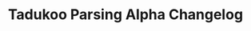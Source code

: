 ---
title: Tadukoo Parsing Alpha Changelog
project: TadukooParsing
version_range: Alpha
blurb: Tadukoo Parsing's Alpha changelog
changelog:
- version: Alpha v.0.3.2
  blurb: Java 17
  released: November 19, 2021 10:33 PM
  github: https://github.com/Tadukooverse/TadukooParsing/releases/tag/0.3.2-Alpha
  details: | 
    ### Technical/Other
    * Tadukoo Util updated to Beta v.0.5.1
    * Tadukoo Maven Library POM updated to Alpha v.0.3.1 (Java 17 + updated dependencies)
- version: Alpha v.0.3.1
  blurb: Update to Tadukoo Util Beta v.0.5 + Other Minor Changes
  released: July 10, 2021 7:54 PM
  github: https://github.com/Tadukooverse/TadukooParsing/releases/tag/v.0.3.1-Alpha
  details: | 
    ### Tadukoo JSON
    * JSONArray is now a List and has JSONArrayList as a default implementation
    * JSONConverter now includes parseFileFromJSON methods to make it easier to parse files
    * getJSONArrayItem methods in JSONClass, similar to getListItem methods in MappedPojo
    
    ### Tadukoo Java
    * Moved to [Tadukoo Code Parsing](/projects/TadukooCodeParsing)
    
    ### Technical/Other
    * Tadukoo Util updated to Beta v.0.5
    * Now using Tadukoo Maven (Alpha v.0.3)
- version: Alpha v.0.3
  blurb: Complete Tadukoo File Format
  released: April 24, 2021 11:00 PM
  github: https://github.com/Tadukooverse/TadukooParsing/releases/tag/v.0.3-Alpha
  details: | 
    ### Tadukoo Parsing
    * Moved TadFormatRegexConverter here (from Tadukoo File Format)
    
    ### Tadukoo File Format
    * Made various improvements and added JUnit testing
    
    ### Technical/Other
    * Tadukoo Util updated to Alpha v.0.4
    * Updated to Java 16
- version: Alpha v.0.2.3
  blurb: Updated Tadukoo Util to Alpha v.0.3.1 + Other Minor Changes
  released: February 6, 2021 6:43 PM
  github: https://github.com/Tadukooverse/TadukooParsing/releases/tag/v.0.2.3-Alpha
  details: | 
    ### Tadukoo Parsing
    A new module that will contain basic parsing utilities for the other modules to use.
    
    Currently just contains some common patterns used in Tadukoo JSON
    
    ### Tadukoo Java
    The following changes were made to Tadukoo Java:
    - JavaAnnotation now exists and can be used in the other types
    - JavaClass can now have static imports
    - JavaFields can now have values set
    
    ### Tadukoo JSON
    - JSONArray now has a size method
    
    ### Updated Tadukoo Util Dependency
    - Tadukoo Util updated to Alpha v.0.3.1
    
    ### Technical/Other
    * Cleaned up the poms
- version: Alpha v.0.2.2
  blurb: Moved Tadukoo File Format Over + Other Minor Changes
  released: December 13, 2020 9:18 PM
  github: https://github.com/Tadukooverse/TadukooParsing/releases/tag/v.0.2.2-Alpha
  details: | 
    This is an official release of the following module:
    - Tadukoo JSON - which has code for parsing JSON
    
    It is an unofficial release for the following modules:
    - Tadukoo Java - which has code for generating Java code
    - Tadukoo File Format - which is unfinished custom file parsing
    
    Basically Tadukoo File Format is moved over from Tadukoo Util and is currently the same as the Alpha v.0.2.1 release from over there. 
    Tadukoo Java is thrown in due to being in progress when this whole reorganization happened. Future releases will complete Tadukoo Java and Tadukoo File Format at some point.
- version: Alpha v.0.1
  blurb: Complete Tadukoo JSON
  released: November 10, 2020 6:11 PM
  github: https://github.com/Tadukooverse/TadukooParsing/releases/tag/v.0.1-Alpha
  details: | 
    Alpha v.0.1 of Tadukoo Parsing - Tadukoo JSON
    
    - This release includes Tadukoo JSON, a library for parsing JSON into/from pojos and lists
    
    This release is part of [the Tadukooverse Master Plan](/about/tadukooverse-master-plan.html) for making Tadukoo Engine/Launcher.
    
    This release is available on Maven Central.
---